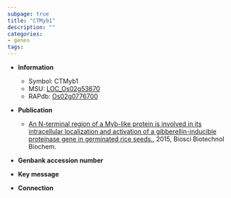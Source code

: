 ```yaml
---
subpage: true
title: "CTMyb1"
description: ""
categories:
- genes
tags: 
---
```


* **Information**  
    + Symbol: CTMyb1  
    + MSU: [LOC_Os02g53670](http://rice.plantbiology.msu.edu/cgi-bin/ORF_infopage.cgi?orf=LOC_Os02g53670)  
    + RAPdb: [Os02g0776700](http://rapdb.dna.affrc.go.jp/viewer/gbrowse_details/irgsp1?name=Os02g0776700)  

* **Publication**  
    + [An N-terminal region of a Myb-like protein is involved in its intracellular localization and activation of a gibberellin-inducible proteinase gene in germinated rice seeds.](http://www.ncbi.nlm.nih.gov/pubmed?term=An+N-terminal+region+of+a+Myb-like+protein+is+involved+in+its+intracellular+localization+and+activation+of+a+gibberellin-inducible+proteinase+gene+in+germinated+rice+seeds.%5BTitle%5D), 2015, Biosci Biotechnol Biochem.

* **Genbank accession number**  

* **Key message**  

* **Connection**  



